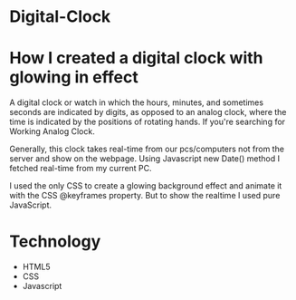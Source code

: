 # Digital-Clock

# How I created a digital clock with glowing in effect

A digital clock or watch in which the hours, minutes, and sometimes seconds are indicated by digits, as opposed to an analog clock, where the time is indicated by the positions of rotating hands. If you're searching for Working Analog Clock.

Generally, this clock takes real-time from our pcs/computers not from the server and show on the webpage. Using Javascript new Date() method I fetched real-time from my current PC. 

 I used the only CSS to create a glowing background effect and animate it with the CSS @keyframes property. But to show the realtime I used pure JavaScript. 

# Technology
* HTML5
* CSS
* Javascript
